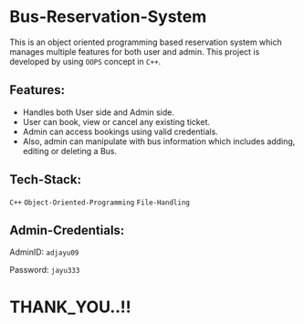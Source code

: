 # Bus-Reservation-System
This is an object oriented programming based reservation system which manages multiple features for both user and admin.
This project is developed by using `OOPS` concept in `C++`.

## Features:

  - Handles both User side and Admin side.
  - User can book, view or cancel any existing ticket.
  - Admin can access bookings using valid credentials.
  - Also, admin can manipulate with bus information which includes adding, editing or deleting a Bus.

## Tech-Stack:

  `C++`     `Object-Oriented-Programming`     `File-Handling`

## Admin-Credentials:

  AdminID:   `adjayu09`
  
  Password:  `jayu333`

# THANK_YOU..!!
